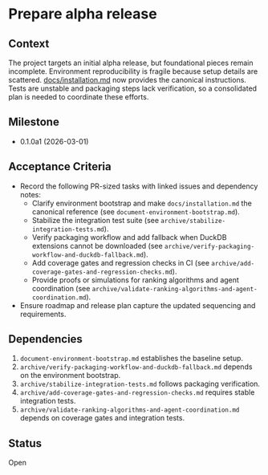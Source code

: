 # Prepare alpha release

## Context
The project targets an initial alpha release, but foundational pieces remain
incomplete. Environment reproducibility is fragile because setup details are
scattered. [docs/installation.md](../docs/installation.md) now provides the
canonical instructions. Tests are unstable and packaging steps lack
verification, so a consolidated plan is needed to coordinate these efforts.

## Milestone

- 0.1.0a1 (2026-03-01)

## Acceptance Criteria
- Record the following PR-sized tasks with linked issues and dependency notes:
  - Clarify environment bootstrap and make `docs/installation.md`
    the canonical reference (see `document-environment-bootstrap.md`).
  - Stabilize the integration test suite (see `archive/stabilize-integration-tests.md`).
  - Verify packaging workflow and add fallback when DuckDB extensions cannot be
    downloaded (see `archive/verify-packaging-workflow-and-duckdb-fallback.md`).
  - Add coverage gates and regression checks in CI (see
    `archive/add-coverage-gates-and-regression-checks.md`).
  - Provide proofs or simulations for ranking algorithms and agent coordination
    (see `archive/validate-ranking-algorithms-and-agent-coordination.md`).
- Ensure roadmap and release plan capture the updated sequencing and
  requirements.

## Dependencies

1. `document-environment-bootstrap.md` establishes the baseline setup.
2. `archive/verify-packaging-workflow-and-duckdb-fallback.md` depends on the
   environment bootstrap.
3. `archive/stabilize-integration-tests.md` follows packaging verification.
4. `archive/add-coverage-gates-and-regression-checks.md` requires stable
   integration tests.
5. `archive/validate-ranking-algorithms-and-agent-coordination.md` depends on
   coverage gates and integration tests.

## Status
Open
